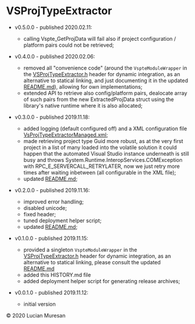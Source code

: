 # VSProjTypeExtractor

* v0.5.0.0 - published 2020.02.11:
	 - calling Vspte_GetProjData will fail also if project configuration / platform pairs could not be retrieved;

* v0.4.0.0 - published 2020.02.06:
	 - removed all "convenience code" (around the `VspteModuleWrapper` in the
	 [VSProjTypeExtractor.h](https://github.com/lucianm/VSProjTypeExtractor/blob/master/VSProjTypeExtractor/VSProjTypeExtractor.h)
	 header for dynamic integration, as an alternative to statical linking, and just documenting it in the updated
	 [README.md](https://github.com/lucianm/VSProjTypeExtractor/blob/master/README.md)), allowing for own implementations;
	 - extended API to retrieve also config/platform pairs, dealocate array of such pairs from the new ExtractedProjData struct
	 using the library's native runtime where it is also allocated;

* v0.3.0.0 - published 2019.11.18:
	 - added logging (default configured off) and a XML configuration file [VsProjTypeExtractorManaged.xml](https://github.com/lucianm/VSProjTypeExtractor/blob/master/VSProjTypeExtractorManaged/VsProjTypeExtractorManaged.xml);
	 - made retrieving project type Guid more robust, as at the very first project in a list of many loaded into the volatile
	 solution it could happen that the automated Visual Studio instance underneath is still busy and throws
	 System.Runtime.InteropServices.COMException with RPC_E_SERVERCALL_RETRYLATER, now we just retry more times after waiting
	 inbetween (all configurable in the XML file);
	 - updated [README.md](https://github.com/lucianm/VSProjTypeExtractor/blob/master/README.md);

* v0.2.0.0 - published 2019.11.16:
	 - improved error handling;
	 - disabled unicode;
	 - fixed header;
	 - tuned deployment helper script;
	 - updated [README.md](https://github.com/lucianm/VSProjTypeExtractor/blob/master/README.md);

* v0.1.0.0 - published 2019.11.15:
	 - provided a singleton `VspteModuleWrapper` in the
	 [VSProjTypeExtractor.h](https://github.com/lucianm/VSProjTypeExtractor/blob/master/VSProjTypeExtractor/VSProjTypeExtractor.h)
	 header for dynamic integration, as an alternative to statical linking, please consult the updated
	 [README.md](https://github.com/lucianm/VSProjTypeExtractor/blob/master/README.md)
	 - added this HISTORY.md file
	 - added deployment helper script for generating release archives;

* v0.0.1.0 - published 2019.11.12:
	 - initial version

© 2020 Lucian Muresan
